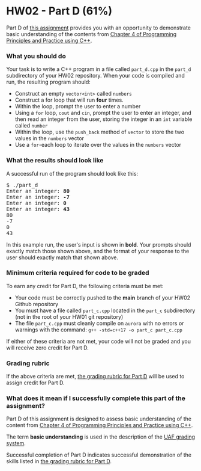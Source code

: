 # HW02 - Part D (61%)

Part D of [this assignment](../README.md) provides you with an opportunity to demonstrate basic understanding of the contents from [Chapter 4 of Programming Principles and Practice using C++][textbook].

### What you should do

Your task is to write a C++ program in a file called `part_d.cpp` in the `part_d` subdirectory of your HW02 repository. When your code is compiled and run, the resulting program should:
* Construct an empty `vector<int>` called `numbers`
* Construct a for loop that will run **four** times.
* Within the loop, prompt the user to enter a number
* Using a `for` loop, `cout` and `cin`, prompt the user to enter an integer, and then read an integer from the user, storing the integer in an  `int` variable called `number`
* Within the loop, use the `push_back` method of `vector` to store the two values in the `numbers` vector
* Use a `for`-each loop to iterate over the values in the `numbers` vector


### What the results should look like

A successful run of the program should look like this:
<pre>$ ./part_d
Enter an integer: <b>80</b>
Enter an integer: <b>-7</b>
Enter an integer: <b>0</b>
Enter an integer: <b>43</b>
80
-7
0
43
</pre>

In this example run, the user's input is shown in **bold**.
Your prompts should exactly match those shown above, and the format of your response to the user should exactly match that shown above.

### Minimum criteria required for code to be graded

To earn any credit for Part D, the following criteria must be met:
* Your code must be correctly pushed to the **main** branch of your HW02 Github repository
* You must have a file called `part_c.cpp` located in the `part_c` subdirectory (not in the root of your HW01 git repository)
* The file `part_c.cpp` must cleanly compile on `aurora` with no errors or warnings with the command: `g++ -std=c++17 -o part_c part_c.cpp`


If either of these criteria are not met, your code will not be graded and you will receive zero credit for Part D.


### Grading rubric

If the above criteria are met, [the grading rubric for Part D](rubric.tsv) will be used to assign credit for Part D.


### What does it mean if I successfully complete this part of the assignment?

Part D of this assignment is designed to assess basic understanding of the content from [Chapter 4 of Programming Principles and Practice using C++][textbook].

The term **basic understanding** is used in the description of the [UAF grading system](https://catalog.uaf.edu/academics-regulations/grading-system-gpa-computation).

Successful completion of Part D indicates successful demonstration of the skills listed in [the grading rubric for Part D](rubric.tsv).


[textbook]: https://learning.oreilly.com/library/view/programming-principles-and/9780133796759/ch04.xhtml#ch04

